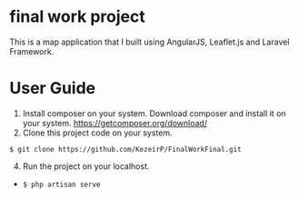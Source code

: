 # final work project
This is a map application that I built using AngularJS, Leaflet.js and Laravel Framework.

# User Guide
1. Install composer on your system.
Download composer and install it on your system.
    https://getcomposer.org/download/
2. Clone this project code on your system.
```
$ git clone https://github.com/KezeirP/FinalWorkFinal.git
```

4. Run the project on your localhost.
* ```$ php artisan serve```
